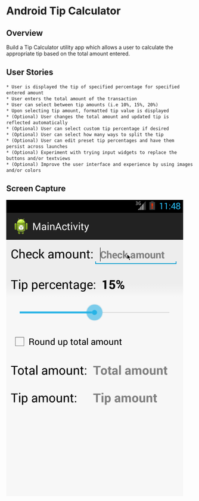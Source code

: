 Android Tip Calculator
====================

Overview
--------

Build a Tip Calculator utility app which allows a user to calculate the appropriate tip based on the total amount entered.

User Stories
------------

    * User is displayed the tip of specified percentage for specified entered amount
    * User enters the total amount of the transaction
    * User can select between tip amounts (i.e 10%, 15%, 20%)
    * Upon selecting tip amount, formatted tip value is displayed
    * (Optional) User changes the total amount and updated tip is reflected automatically
    * (Optional) User can select custom tip percentage if desired
    * (Optional) User can select how many ways to split the tip
    * (Optional) User can edit preset tip percentages and have them persist across launches
    * (Optional) Experiment with trying input widgets to replace the buttons and/or textviews
    * (Optional) Improve the user interface and experience by using images and/or colors

Screen Capture
--------------

![Screen capture](TipCalculator.gif)
